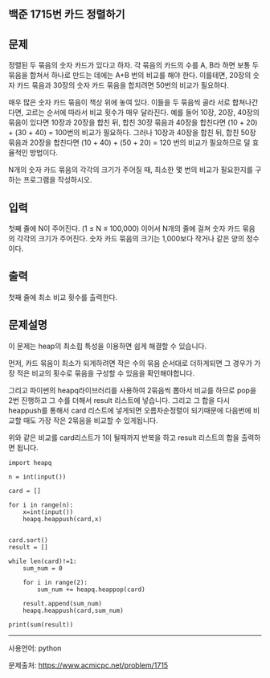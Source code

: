 ## 백준 1715번 카드 정렬하기

## 문제

정렬된 두 묶음의 숫자 카드가 있다고 하자. 각 묶음의 카드의 수를 A, B라 하면 보통 두 묶음을 합쳐서 하나로 만드는 데에는 A+B 번의 비교를 해야 한다. 이를테면, 20장의 숫자 카드 묶음과 30장의 숫자 카드 묶음을 합치려면 50번의 비교가 필요하다.

매우 많은 숫자 카드 묶음이 책상 위에 놓여 있다. 이들을 두 묶음씩 골라 서로 합쳐나간다면, 고르는 순서에 따라서 비교 횟수가 매우 달라진다. 예를 들어 10장, 20장, 40장의 묶음이 있다면 10장과 20장을 합친 뒤, 합친 30장 묶음과 40장을 합친다면 (10 + 20) + (30 + 40) = 100번의 비교가 필요하다. 그러나 10장과 40장을 합친 뒤, 합친 50장 묶음과 20장을 합친다면 (10 + 40) + (50 + 20) = 120 번의 비교가 필요하므로 덜 효율적인 방법이다.

N개의 숫자 카드 묶음의 각각의 크기가 주어질 때, 최소한 몇 번의 비교가 필요한지를 구하는 프로그램을 작성하시오.

## 입력

첫째 줄에 N이 주어진다. (1 ≤ N ≤ 100,000) 이어서 N개의 줄에 걸쳐 숫자 카드 묶음의 각각의 크기가 주어진다. 숫자 카드 묶음의 크기는 1,000보다 작거나 같은 양의 정수이다.

## 출력

첫째 줄에 최소 비교 횟수를 출력한다.



## 문제설명

이 문제는 heap의 최소힙 특성을 이용하면 쉽게 해결할 수 있습니다.

먼저, 카드 묶음이 최소가 되게하려면 작은 수의 묶음 순서대로 더하게되면 그 경우가 가장 적은 비교의 횟수로 묶음을 구성할 수 있음을 확인해야합니다.

그리고 파이썬의 heapq라이브러리를 사용하여 2묶음씩 뽑아서 비교를 하므로 pop을 2번 진행하고 그 수를 더해서 result 리스트에 넣습니다. 그리고 그 합을 다시 heappush를 통해서 card 리스트에 넣게되면 오름차순정렬이 되기때문에 다음번에 비교할 때도 가장 작은 2묶음을 비교할 수 있게됩니다.

위와 같은 비교를 card리스트가 1이 될때까지 반복을 하고 result 리스트의 합을 출력하면 됩니다.

```
import heapq

n = int(input())

card = []

for i in range(n):
    x=int(input())
    heapq.heappush(card,x)


card.sort()
result = []

while len(card)!=1:
    sum_num = 0

    for i in range(2):
        sum_num += heapq.heappop(card)

    result.append(sum_num)
    heapq.heappush(card,sum_num)

print(sum(result))
```

___

사용언어: python

문제출처: https://www.acmicpc.net/problem/1715